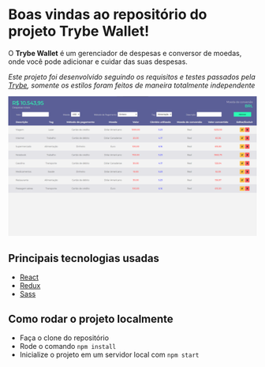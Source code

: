 # Boas vindas ao repositório do projeto Trybe Wallet!

O **Trybe Wallet** é um gerenciador de despesas e conversor de moedas, onde você pode adicionar e cuidar das suas despesas.

*Este projeto foi desenvolvido seguindo os requisitos e testes passados pela [Trybe](https://www.betrybe.com/), somente os estilos foram feitos de maneira totalmente independente*

![project-demo](./public/images/trybewallet.png)

## Principais tecnologias usadas

* [React](https://pt-br.reactjs.org/)
* [Redux](https://redux.js.org/)
* [Sass](https://sass-lang.com/)

## Como rodar o projeto localmente

* Faça o clone do repositório
* Rode o comando `npm install`
* Inicialize o projeto em um servidor local com `npm start`
